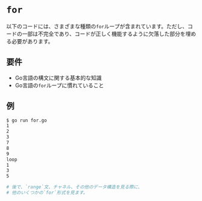 # `for`

以下のコードには、さまざまな種類の`for`ループが含まれています。ただし、コードの一部は不完全であり、コードが正しく機能するように欠落した部分を埋める必要があります。

## 要件

- Go言語の構文に関する基本的な知識
- Go言語の`for`ループに慣れていること

## 例

```sh
$ go run for.go
1
2
3
7
8
9
loop
1
3
5

# 後で、`range`文、チャネル、その他のデータ構造を見る際に、
# 他のいくつかの`for`形式を見ます。
```
